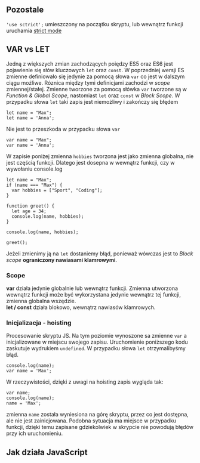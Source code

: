 ## Pozostale
`'use sctrict';` umieszczony na początku skryptu, lub wewnątrz funkcji uruchamia [strict mode](https://developer.mozilla.org/en-US/docs/Web/JavaScript/Reference/Strict_mode#changes_in_strict_mode)

## VAR vs LET

Jedną z większych zmian zachodzących poiędzy ES5 oraz ES6 jest pojawienie się słów kluczowych `let` oraz `const`. W poprzedniej wersji ES zmienne definiowało się jedynie za pomocą słowa `var` co jest w dalszym ciągu możliwe. Róznica między tymi definicjami zachodzi w _scope_ zmiennej/stałej. Zmienne tworzone za pomocą słówka `var` tworzone są w _Function & Global Scope_, nastomiast `let` oraz `const` w _Block Scope_.
W przypadku słowa `let` taki zapis jest niemożliwy i zakończy się błędem

```
let name = "Max";
let name = 'Anna';
```

Nie jest to przeszkoda w przypadku słowa `var`

```
var name = "Max";
var name = 'Anna';
```

W zapisie poniżej zmienna `hobbies` tworzona jest jako zmienna globalna, nie jest częścią funkcji. Dlatego jest dosepna w wewnątrz funkcji, czy w wywołaniu console.log

```
let name = "Max";
if (name === "Max") {
  var hobbies = ["Sport", "Coding"];
}

function greet() {
  let age = 34;
  console.log(name, hobbies);
}

console.log(name, hobbies);

greet();
```

Jeżeli zmienimy ją na `let` dostaniemy błąd, ponieważ wówczas jest to _Block scope_ **ograniczony nawiasami klamrowymi**.

### Scope

**var** działa jedynie globalnie lub wewnątrz funkcji. Zmienna utworzona wewnątrz funkcji może być wykorzystana jedynie wewnątrz tej funkcji, zmienna globalna wszędzie.  
**let / const** działa blokowo, wewnątrz nawiasów klamrowych.

### Inicjalizacja - hoisting
Procesowanie skryptu JS. Na tym poziomie wynoszone sa zmienne `var` a inicjalizowane w miejscu swojego zapisu.
Uruchomienie poniższego kodu zaskutuje wydrukiem `undefined`. W przypadku słowa `let` otrzymalibyśmy błąd.
```
console.log(name);
var name = 'Max';
```

W rzeczywistości, dzięki z uwagi na hoisting zapis wygląda tak:
```
var name;
console.log(name);
name = 'Max';
```
zmienna `name` została wyniesiona na górę skryptu, przez co jest dostępna, ale nie jest zainicjowana. Podobna sytuacja ma miejsce w przypadku funkcji, dzięki temu zapisane gdziekolwiek w skrypcie nie powodują błędów przy ich uruchomieniu. 

## Jak działa JavaScript
